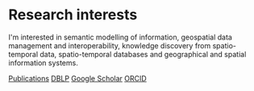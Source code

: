 # Research interests

I'm interested in semantic modelling of information, geospatial data management and interoperability, knowledge discovery from spatio-temporal data, spatio-temporal databases and geographical and spatial information systems. 

[Publications][pub]
[DBLP][dblp]
[Google Scholar][gs]
[ORCID][orcid]

[pub]: ./https://sites.google.com/site/elenacamossi/publications
[dblp]: https://dblp.org/pid/50/3965.html
[gs]: https://scholar.google.com/citations?user=6zQ5x
[orcid]: https://orcid.org/0000-0001-9181-0962